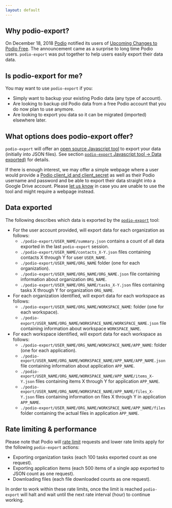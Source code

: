 ```yaml
---
layout: default
---
```


## Why podio-export?

On December 18, 2018 [Podio](https://podio.com/) notified its users of [Upcoming Changes to Podio Free](https://help.podio.com/hc/en-us/community/posts/360034170732-Upcoming-Changes-to-Podio-Free). The announcement came as a surprise to long time Podio users. `podio-export` was put together to help users easily export their data data.

## Is podio-export for me?

You may want to use `podio-export` if you:

-   Simply want to backup your existing Podio data (any type of account).
-   Are looking to backup old Podio data from a free Podio account that you do now plan to use anymore.
-   Are looking to export you data so it can be migrated (imported) elsewhere later.

## What options does podio-export offer?

`podio-export` will offer an [open source Javascript tool](https://github.com/podio-export/podio-export#readme) to export your data (initially into JSON files). See section [`podio-export` Javascript tool -> Data exported)](#data-exported) for details.

If there is enough interest, we may offer a simple webpage where a user would provide a [Podio client_id and client_secret](https://podio.com/settings/api) as well as their Podio username and password and be able to export their data straight into a Google Drive account. Please [let us know](https://github.com/podio-export/podio-export/issues/1) in case you are unable to use the tool and might require a webpage instead.

## Data exported

The following describes which data is exported by the [`podio-export`](https://github.com/podio-export/podio-export#readme) tool:

-   For the user account provided, will export data for each organization as follows:
    -   `./podio-export/USER_NAME/summary.json` contains a count of all data exported in the last `podio-export` session.
    -   `./podio-export/USER_NAME/contacts_X-Y.json` files containing contacts X through Y for user `USER_NAME`.
    -   `./podio-export/USER_NAME/ORG_NAME` folder (one for each organization).
    -   `./podio-export/USER_NAME/ORG_NAME/ORG_NAME.json` file containing information about organization `ORG_NAME`.
    -   `./podio-export/USER_NAME/ORG_NAME/tasks_X-Y.json` files containing tasks X through Y for organization `ORG_NAME`.
-   For each organization identified, will export data for each workspace as follows:
    -   `./podio-export/USER_NAME/ORG_NAME/WORKSPACE_NAME`: folder (one for each workspace).
    -   `./podio-export/USER_NAME/ORG_NAME/WORKSPACE_NAME/WORKSPACE_NAME.json` file containing information about workspace `WORKSPACE_NAME`.
-   For each workspace identified, will export data for each workspace as follows:
    -   `./podio-export/USER_NAME/ORG_NAME/WORKSPACE_NAME/APP_NAME`: folder (one for each application).
    -   `./podio-export/USER_NAME/ORG_NAME/WORKSPACE_NAME/APP_NAME/APP_NAME.json` file containing information about application `APP_NAME`.
    -   `./podio-export/USER_NAME/ORG_NAME/WORKSPACE_NAME/APP_NAME/items_X-Y.json` files containing items X through Y for application `APP_NAME`.
    -   `./podio-export/USER_NAME/ORG_NAME/WORKSPACE_NAME/APP_NAME/files_X-Y.json` files containing information on files X through Y in application `APP_NAME`.
    -   `./podio-export/USER_NAME/ORG_NAME/WORKSPACE_NAME/APP_NAME/files` folder containing the actual files in application `APP_NAME`.

## Rate limiting & performance

Please note that Podio will [rate limit](https://developers.podio.com/index/limits) requests and lower rate limits apply for the following `podio-export` actions:

-   Exporting organization tasks (each 100 tasks exported count as one request).
-   Exporting application items (each 500 items of a single app exported to JSON count as one request).
-   Downloading files (each file downloaded counts as one request).

In order to work within these rate limits, once the limit is reached `podio-export` will halt and wait until the next rate interval (hour) to continue working.
